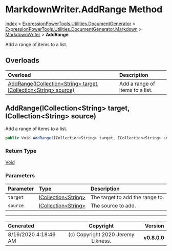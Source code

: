 ﻿# MarkdownWriter.AddRange Method

[Index](../index.md) > [ExpressionPowerTools.Utilities.DocumentGenerator](ExpressionPowerTools.Utilities.DocumentGenerator.a.md) > [ExpressionPowerTools.Utilities.DocumentGenerator.Markdown](ExpressionPowerTools.Utilities.DocumentGenerator.Markdown.n.md) > [MarkdownWriter](ExpressionPowerTools.Utilities.DocumentGenerator.Markdown.MarkdownWriter.cs.md) > **AddRange**

Add a range of items to a list.

## Overloads

| Overload | Description |
| :-- | :-- |
| [AddRange(ICollection&lt;String> target, ICollection&lt;String> source)](#addrangeicollectionstring-target-icollectionstring-source) | Add a range of items to a list. |
## AddRange(ICollection&lt;String> target, ICollection&lt;String> source)

Add a range of items to a list.

```csharp
public Void AddRange(ICollection<String> target, ICollection<String> source)
```

### Return Type

 [Void](https://docs.microsoft.com/dotnet/api/system.void) 

### Parameters

| Parameter | Type | Description |
| :-- | :-- | :-- |
| `target` | [ICollection&lt;String>](https://docs.microsoft.com/dotnet/api/system.collections.generic.icollection-1) | The target to add the range to. |
| `source` | [ICollection&lt;String>](https://docs.microsoft.com/dotnet/api/system.collections.generic.icollection-1) | The source to add. |



---

| Generated | Copyright | Version |
| :-- | :-: | --: |
| 8/16/2020 4:18:46 AM | (c) Copyright 2020 Jeremy Likness. | **v0.8.0.0** |
